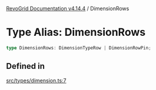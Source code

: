 [RevoGrid Documentation v4.14.4](README.md) / DimensionRows

# Type Alias: DimensionRows

```ts
type DimensionRows: DimensionTypeRow | DimensionRowPin;
```

## Defined in

[src/types/dimension.ts:7](https://github.com/revolist/revogrid/blob/a32d3a869ff2d770043cd2738815e885c8f5d1a9/src/types/dimension.ts#L7)
